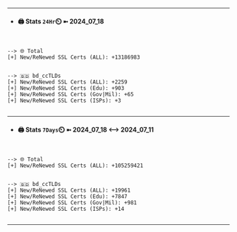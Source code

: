 

---
- #### 🖨️ **Stats** `24Hr`⏲️ ➼ 2024_07_18
```console


--> 🌐 Total
[+] New/ReNewed SSL Certs (ALL): +13186983


--> 🇧🇩 bd_ccTLDs
[+] New/ReNewed SSL Certs (ALL): +2259
[+] New/ReNewed SSL Certs (Edu): +903
[+] New/ReNewed SSL Certs (Gov|Mil): +65
[+] New/ReNewed SSL Certs (ISPs): +3


```

---
- #### 🖨️ **Stats** `7Days`⏲️ ➼ 2024_07_18 <--> 2024_07_11
```console


--> 🌐 Total
[+] New/ReNewed SSL Certs (ALL): +105259421


--> 🇧🇩 bd_ccTLDs
[+] New/ReNewed SSL Certs (ALL): +19961
[+] New/ReNewed SSL Certs (Edu): +7847
[+] New/ReNewed SSL Certs (Gov|Mil): +981
[+] New/ReNewed SSL Certs (ISPs): +14


```

---


